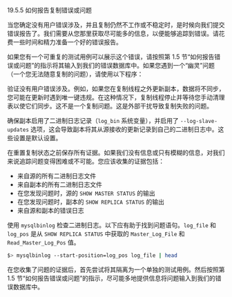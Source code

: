 19.5.5 如何报告复制错误或问题

当您确定没有用户错误涉及，并且复制仍然不工作或不稳定时，是时候向我们提交错误报告了。我们需要从您那里获取尽可能多的信息，以便能够追踪到错误。请花费一些时间和精力准备一个好的错误报告。

如果您有一个可重复的测试用例可以展示这个错误，请按照第 1.5 节“如何报告错误或问题”的指示将其输入到我们的错误数据库中。如果您遇到一个“幽灵”问题（一个您无法随意复制的问题），请使用以下程序：

验证没有用户错误涉及。例如，如果您在复制线程之外更新副本，数据将不同步，您可能在更新时遇到唯一键违规。在这种情况下，复制线程停止并等待您手动清理表以使它们同步。这不是一个复制问题。这是外部干扰导致复制失败的问题。

确保副本启用了二进制日志记录（`log_bin` 系统变量），并启用了 `--log-slave-updates` 选项，这会导致副本将其从源接收的更新记录到自己的二进制日志中。这些设置是默认设置。

在重置复制状态之前保存所有证据。如果我们没有信息或只有模糊的信息，对我们来说追踪问题变得困难或不可能。您应该收集的证据包括：

- 来自源的所有二进制日志文件
- 来自副本的所有二进制日志文件
- 在您发现问题时，源的 `SHOW MASTER STATUS` 的输出
- 在您发现问题时，副本的 `SHOW REPLICA STATUS` 的输出
- 来自源和副本的错误日志

使用 `mysqlbinlog` 检查二进制日志。以下应有助于找到问题语句。`log_file` 和 `log_pos` 是从 `SHOW REPLICA STATUS` 中获取的 `Master_Log_File` 和 `Read_Master_Log_Pos` 值。

```bash
$> mysqlbinlog --start-position=log_pos log_file | head
```

在您收集了问题的证据后，首先尝试将其隔离为一个单独的测试用例。然后按照第 1.5 节“如何报告错误或问题”的指示，尽可能多地提供信息将问题输入到我们的错误数据库中。